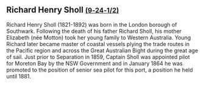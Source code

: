 ## Richard Henry Sholl <small>[(9‑24‑1/2)](https://brisbane.discovereverafter.com/profile/31799854 "Go to Memorial Information" )</small>

Richard Henry Sholl (1821-1892) was born in the London borough of Southwark. Following the death of his father Richard Sholl, his mother Elizabeth (née Motton) took her young family to Western Australia. Young Richard later became master of coastal vessels plying the trade routes in the Pacific region and across the Great Australian Bight during the great age of sail. Just prior to Separation in 1859, Captain Sholl was appointed pilot for Moreton Bay by the NSW Government and in January 1864 he was promoted to the position of senior sea pilot for this port, a position he held until 1881. 
